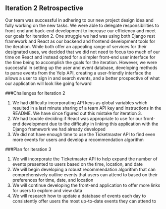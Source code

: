 ## Iteration 2 Retrospective

Our team was successful in adhering to our new project design idea and fully working on the new tasks. We were able to delegate responsibilities to front-end and back-end development to increase our efficiency and meet our goals for iteration 2. One struggle we had was using both Django rest framework and React as our backend and frontend development tools for the iteration. While both offer an appealing range of services for their designated uses, we decided that we did not need to focus too much of our time on React and instead opted for a simpler front-end user interface for the time being to accomplish the goals for the iteration. However, we were successful in setting up the user and event database, developing methods to parse events from the Yelp API, creating a user-friendly interface the allows a user to sign in and search events, and a better prospective of what our application will look like going forward

###Challenges for Iteration 2
1. We had difficulty incorporating API keys as global variables which resulted in a last minute sharing of a team API key and instructions in the README. We have since figured out this mistake for iteration 3.
2. We had trouble deciding if React was appropriate to use for our front-end development due to the difficulty in linking this application with the Django framework we had already developed
3. We did not have enough time to use the Ticketmaster API to find even more events for users and develop a recommendation algorithm


###Plan for Iteration 3
1. We will incorporate the Ticketmaster API to help expand the number of events presented to users based on the time, location, and date
2. We will begin developing a robust recommendation algorithm that can comprehensively outline events that users can attend to based on their preferences for time, date, and location
3. We will continue developing the front-end application to offer more links for users to explore and view data
4. We will research how to update a database of events each day to consistently offer users the most up-to-date events they can attend to

